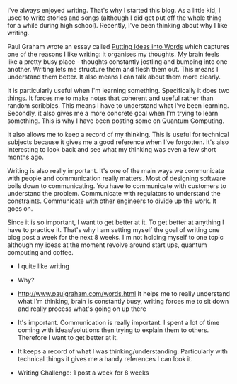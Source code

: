 I've always enjoyed writing. That's why I started this blog. As a little kid, I used to write stories and songs (although I did get put off the whole thing for a while during high school). Recently, I've been thinking about why I like writing. 

Paul Graham wrote an essay called [Putting Ideas into Words](http://www.paulgraham.com/words.html) which captures one of the reasons I like writing: it organises my thoughts. My brain feels like a pretty busy place - thoughts constantly jostling and bumping into one another. Writing lets me structure them and flesh them out. This means I understand them better. It also means I can talk about them more clearly.

It is particularly useful when I'm learning something. Specifically it does two things. It forces me to make notes that coherent and useful rather than random scribbles. This means I have to understand what I've been learning. Secondly, it also gives me a more concrete goal when I'm trying to learn something. This is why I have been posting some on Quantum Computing.

It also allows me to keep a record of my thinking. This is useful for technical subjects because it gives me a good reference when I've forgotten. It's also interesting to look back and see what my thinking was even a few short months ago.


Writing is also really important. It's one of the main ways we communicate with people and communication really matters. Most of designing software boils down to communicating. You have to communicate with customers to understand the problem. Communicate with regulators to understand the constraints. Communicate with other engineers to divide up the work. It goes on. 

Since it is so important, I want to get better at it. To get better at anything I have to practice it. That's why I am setting myself the goal of writing one blog post a week for the next 8 weeks. I'm not holding myself to one topic although my ideas at the moment revolve around start ups, quantum computing and coffee.


- I quite like writing

- Why?

- http://www.paulgraham.com/words.html It helps me to really understand what I'm thinking, brain is constantly busy, writing forces me to sit down and really process what's going on up there

- It's important. Communication is really important. I spent a lot of time coming with ideas/solutions then trying to explain them to others. Therefore I want to get better at it.

- It keeps a record of what I was thinking/understanding. Particularly with technical things it gives me a handy references I can look it.

- Writing Challenge: 1 post a week for 8 weeks 